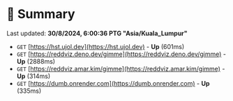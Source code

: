 # 📖 Summary
Last updated: **30/8/2024, 6:00:36 PTG "Asia/Kuala_Lumpur"**

- `GET` [https://hst.ujol.dev](https://hst.ujol.dev) - **Up** (601ms)
- `GET` [https://reddviz.deno.dev/gimme](https://reddviz.deno.dev/gimme) - **Up** (2888ms)
- `GET` [https://reddviz.amar.kim/gimme](https://reddviz.amar.kim/gimme) - **Up** (314ms)
- `GET` [https://dumb.onrender.com](https://dumb.onrender.com) - **Up** (335ms)
